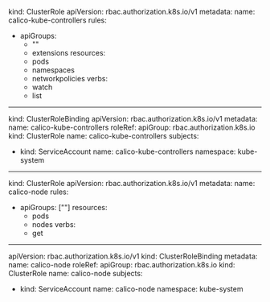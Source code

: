 kind: ClusterRole
apiVersion: rbac.authorization.k8s.io/v1
metadata:
  name: calico-kube-controllers
rules:
  - apiGroups:
    - ""
    - extensions
    resources:
    - pods
    - namespaces
    - networkpolicies
    verbs:
    - watch
    - list
---
kind: ClusterRoleBinding
apiVersion: rbac.authorization.k8s.io/v1
metadata:
  name: calico-kube-controllers
roleRef:
  apiGroup: rbac.authorization.k8s.io
  kind: ClusterRole
  name: calico-kube-controllers
subjects:
- kind: ServiceAccount
  name: calico-kube-controllers
  namespace: kube-system
---
kind: ClusterRole
apiVersion: rbac.authorization.k8s.io/v1
metadata:
  name: calico-node
rules:
  - apiGroups: [""]
    resources:
    - pods
    - nodes
    verbs:
    - get
---
apiVersion: rbac.authorization.k8s.io/v1
kind: ClusterRoleBinding
metadata:
  name: calico-node
roleRef:
  apiGroup: rbac.authorization.k8s.io
  kind: ClusterRole
  name: calico-node
subjects:
- kind: ServiceAccount
  name: calico-node
  namespace: kube-system